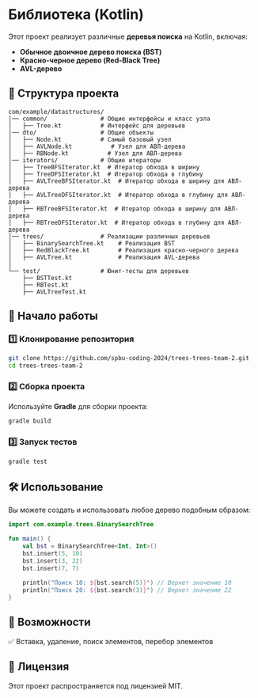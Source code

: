 # Библиотека (Kotlin)

Этот проект реализует различные **деревья поиска** на Kotlin, включая:
- **Обычное двоичное дерево поиска (BST)**
- **Красно-черное дерево (Red-Black Tree)**
- **AVL-дерево**

## 📂 Структура проекта
```
com/example/datastructures/
│── common/               # Общие интерфейсы и класс узла
│   ├── Tree.kt           # Интерфейс для деревьев
│── dto/                  # Общие объекты
│   ├── Node.kt           # Самый базовый узел
│   ├── AVLNode.kt           # Узел для АВЛ-дерева
│   ├── RBNode.kt           # Узел для АВЛ-дерева
│── iterators/            # Общие итераторы
│   ├── TreeBFSIterator.kt  # Итератор обхода в ширину
│   ├── TreeDFSIterator.kt  # Итератор обхода в глубину
│   ├── AVLTreeBFSIterator.kt  # Итератор обхода в ширину для АВЛ-дерева
│   ├── AVLTreeDFSIterator.kt  # Итератор обхода в глубину для АВЛ-дерева
│   ├── RBTreeBFSIterator.kt  # Итератор обхода в ширину для АВЛ-дерева
│   ├── RBTreeDFSIterator.kt  # Итератор обхода в глубину для АВЛ-дерева
│── trees/                # Реализации различных деревьев
│   ├── BinarySearchTree.kt    # Реализация BST
│   ├── RedBlackTree.kt        # Реализация красно-черного дерева
│   ├── AVLTree.kt             # Реализация AVL-дерева
│
└── test/                 # Юнит-тесты для деревьев
    ├── BSTTest.kt
    ├── RBTest.kt
    ├── AVLTreeTest.kt
```

## 🚀 Начало работы
### 1️⃣ Клонирование репозитория
```sh
git clone https://github.com/spbu-coding-2024/trees-trees-team-2.git
cd trees-trees-team-2
```

### 2️⃣ Сборка проекта
Используйте **Gradle** для сборки проекта:
```sh
gradle build
```

### 3️⃣ Запуск тестов
```sh
gradle test
```

## 🛠 Использование
Вы можете создать и использовать любое дерево подобным образом:
```kotlin
import com.example.trees.BinarySearchTree

fun main() {
    val bst = BinarySearchTree<Int, Int>()
    bst.insert(5, 10)
    bst.insert(3, 22)
    bst.insert(7, 7)
    
    println("Поиск 10: ${bst.search(5)}") // Вернет значение 10
    println("Поиск 20: ${bst.search(3)}") // Вернет значение 22
}
```

## 📌 Возможности
✅ Вставка, удаление, поиск элементов, перебор элементов

## 📜 Лицензия
Этот проект распространяется под лицензией MIT.
